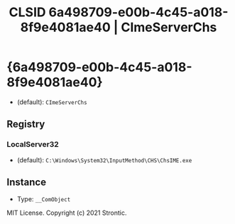 ﻿---
title: "CLSID 6a498709-e00b-4c45-a018-8f9e4081ae40 | CImeServerChs"
excerpt: What is COM-Object CLSID 6a498709-e00b-4c45-a018-8f9e4081ae40?
---

# {6a498709-e00b-4c45-a018-8f9e4081ae40}

* (default): `CImeServerChs`

## Registry


### LocalServer32

* (default): `C:\Windows\System32\InputMethod\CHS\ChsIME.exe`

## Instance

* Type: `__ComObject`

MIT License. Copyright (c) 2021 Strontic.


